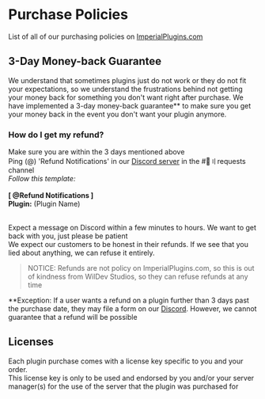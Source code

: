 # Purchase Policies
List of all of our purchasing policies on [ImperialPlugins.com](https://imperialplugins.com)

## 3-Day Money-back Guarantee
We understand that sometimes plugins just do not work or they do not fit your expectations, so we understand the frustrations behind not getting your money back for something you don't want right after purchase. We have implemented a 3-day money-back guarantee** to make sure you get your money back in the event you don't want your plugin anymore.

### How do I get my refund?
Make sure you are within the 3 days mentioned above<br>
Ping (@) 'Refund Notifications' in our [Discord server](https://discord.gg/4Ggybyy87d) in the #🥺〢requests channel<br>
*Follow this template:*<br><br>
**[ @Refund Notifications ]**<br>
**Plugin:** (Plugin Name)<br><br>

Expect a message on Discord within a few minutes to hours. We want to get back with you, just please be patient<br>
We expect our customers to be honest in their refunds. If we see that you lied about anything, we can refuse it entirely.<br>
> NOTICE: Refunds are not policy on ImperialPlugins.com, so this is out of kindness from WilDev Studios, so they can refuse refunds at any time

**Exception: If a user wants a refund on a plugin further than 3 days past the purchase date, they may file a form on our [Discord](https://discord.gg/4Ggybyy87d). However, we cannot guarantee that a refund will be possible

## Licenses
Each plugin purchase comes with a license key specific to you and your order.<br>
This license key is only to be used and endorsed by you and/or your server manager(s) for the use of the server that the plugin was purchased for<br>
